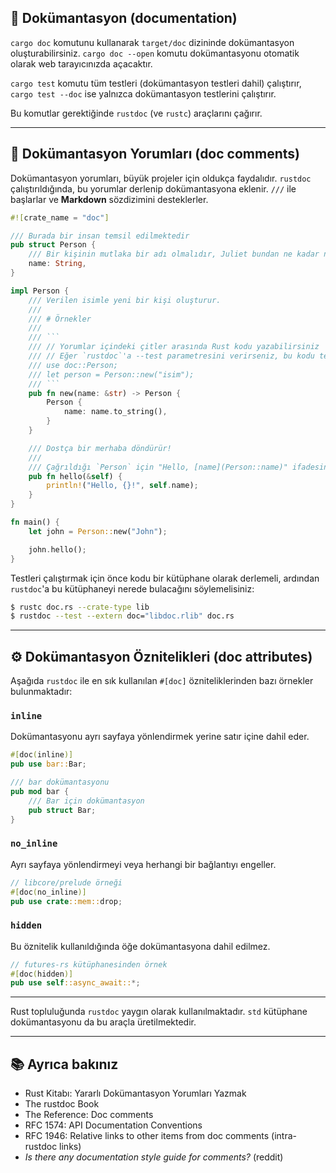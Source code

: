 ## 📖 Dokümantasyon (documentation)

`cargo doc` komutunu kullanarak `target/doc` dizininde dokümantasyon oluşturabilirsiniz.
`cargo doc --open` komutu dokümantasyonu otomatik olarak web tarayıcınızda açacaktır.

`cargo test` komutu tüm testleri (dokümantasyon testleri dahil) çalıştırır,
`cargo test --doc` ise yalnızca dokümantasyon testlerini çalıştırır.

Bu komutlar gerektiğinde `rustdoc` (ve `rustc`) araçlarını çağırır.

---

## 📝 Dokümantasyon Yorumları (doc comments)

Dokümantasyon yorumları, büyük projeler için oldukça faydalıdır. `rustdoc` çalıştırıldığında, bu yorumlar derlenip dokümantasyona eklenir.
`///` ile başlarlar ve **Markdown** sözdizimini desteklerler.

````rust
#![crate_name = "doc"]

/// Burada bir insan temsil edilmektedir
pub struct Person {
    /// Bir kişinin mutlaka bir adı olmalıdır, Juliet bundan ne kadar nefret ederse etsin
    name: String,
}

impl Person {
    /// Verilen isimle yeni bir kişi oluşturur.
    ///
    /// # Örnekler
    ///
    /// ```
    /// // Yorumlar içindeki çitler arasında Rust kodu yazabilirsiniz
    /// // Eğer `rustdoc`'a --test parametresini verirseniz, bu kodu test edecektir!
    /// use doc::Person;
    /// let person = Person::new("isim");
    /// ```
    pub fn new(name: &str) -> Person {
        Person {
            name: name.to_string(),
        }
    }

    /// Dostça bir merhaba döndürür!
    ///
    /// Çağrıldığı `Person` için "Hello, [name](Person::name)" ifadesini söyler.
    pub fn hello(&self) {
        println!("Hello, {}!", self.name);
    }
}

fn main() {
    let john = Person::new("John");

    john.hello();
}
````

Testleri çalıştırmak için önce kodu bir kütüphane olarak derlemeli, ardından `rustdoc`'a bu kütüphaneyi nerede bulacağını söylemelisiniz:

```bash
$ rustc doc.rs --crate-type lib
$ rustdoc --test --extern doc="libdoc.rlib" doc.rs
```

---

## ⚙️ Dokümantasyon Öznitelikleri (doc attributes)

Aşağıda `rustdoc` ile en sık kullanılan `#[doc]` özniteliklerinden bazı örnekler bulunmaktadır:

### `inline`

Dokümantasyonu ayrı sayfaya yönlendirmek yerine satır içine dahil eder.

```rust
#[doc(inline)]
pub use bar::Bar;

/// bar dokümantasyonu
pub mod bar {
    /// Bar için dokümantasyon
    pub struct Bar;
}
```

### `no_inline`

Ayrı sayfaya yönlendirmeyi veya herhangi bir bağlantıyı engeller.

```rust
// libcore/prelude örneği
#[doc(no_inline)]
pub use crate::mem::drop;
```

### `hidden`

Bu öznitelik kullanıldığında öğe dokümantasyona dahil edilmez.

```rust
// futures-rs kütüphanesinden örnek
#[doc(hidden)]
pub use self::async_await::*;
```

---

Rust topluluğunda `rustdoc` yaygın olarak kullanılmaktadır. `std` kütüphane dokümantasyonu da bu araçla üretilmektedir.

---

## 📚 Ayrıca bakınız

* Rust Kitabı: Yararlı Dokümantasyon Yorumları Yazmak
* The rustdoc Book
* The Reference: Doc comments
* RFC 1574: API Documentation Conventions
* RFC 1946: Relative links to other items from doc comments (intra-rustdoc links)
* *Is there any documentation style guide for comments?* (reddit)
